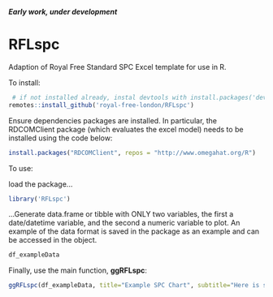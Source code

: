 ***Early work, under development***

# RFLspc
Adaption of Royal Free Standard SPC Excel template for use in R.

To install:
```r
 # if not installed already, instal devtools with install.packages('devtools')
remotes::install_github('royal-free-london/RFLspc')
```

Ensure dependencies packages are installed. In particular, the RDCOMClient package (which evaluates the excel model) needs to be installed using the code below:
```r
install.packages("RDCOMClient", repos = "http://www.omegahat.org/R")
```


To use:

load the package...
```r
library('RFLspc')
```
...Generate data.frame or tibble with ONLY two variables, the first a date/datetime variable, and the second a numeric variable to plot.
An example of the data format is saved in the package as an example and can be accessed in the object.

```r
df_exampleData
```
Finally, use the main function, **ggRFLspc**:
```r
ggRFLspc(df_exampleData, title="Example SPC Chart", subtitle="Here is some example data")
```


